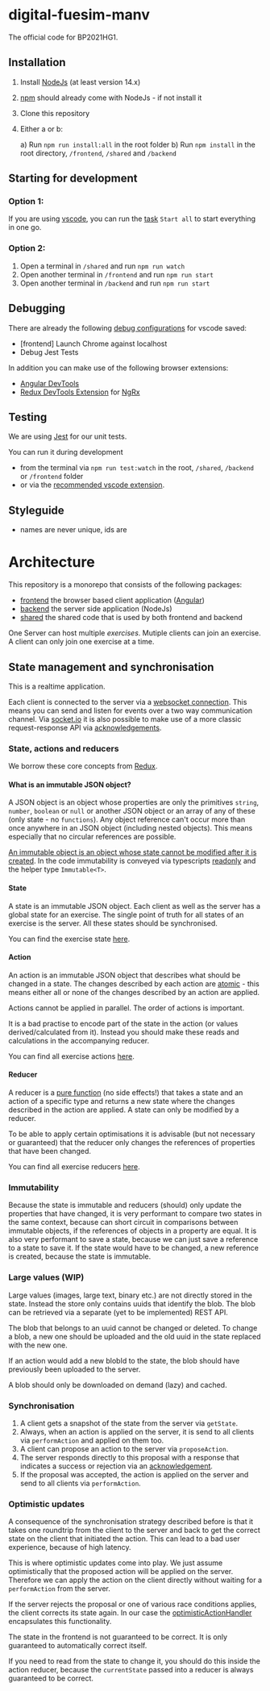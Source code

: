 # digital-fuesim-manv

The official code for BP2021HG1.

## Installation

1. Install [NodeJs](https://nodejs.org/) (at least version 14.x)
2. [npm](https://www.npmjs.com/) should already come with NodeJs - if not install it
3. Clone this repository
4. Either a or b:

    a) Run `npm run install:all` in the root folder
    b) Run `npm install` in the root directory, `/frontend`, `/shared` and `/backend`

## Starting for development

### Option 1:

If you are using [vscode](https://code.visualstudio.com/), you can run the [task](https://code.visualstudio.com/docs/editor/tasks) `Start all` to start everything in one go.

### Option 2:

1. Open a terminal in `/shared` and run `npm run watch`
2. Open another terminal in `/frontend` and run `npm run start`
3. Open another terminal in `/backend` and run `npm run start`

## Debugging

There are already the following [debug configurations](https://code.visualstudio.com/docs/editor/debugging) for vscode saved:

-   [frontend] Launch Chrome against localhost
-   Debug Jest Tests

In addition you can make use of the following browser extensions:

-   [Angular DevTools](https://chrome.google.com/webstore/detail/angular-devtools/ienfalfjdbdpebioblfackkekamfmbnh)
-   [Redux DevTools Extension](https://github.com/zalmoxisus/redux-devtools-extension/) for [NgRx](https://ngrx.io/guide/store-devtools)

## Testing

We are using [Jest](https://jestjs.io/) for our unit tests.

You can run it during development

-   from the terminal via `npm run test:watch` in the root, `/shared`, `/backend` or `/frontend` folder
-   or via the [recommended vscode extension](https://marketplace.visualstudio.com/items?itemName=Orta.vscode-jest).

## Styleguide

-   names are never unique, ids are

# Architecture

This repository is a monorepo that consists of the following packages:

-   [frontend](./frontend) the browser based client application ([Angular](https://angular.io/))
-   [backend](./backend) the server side application (NodeJs)
-   [shared](./shared) the shared code that is used by both frontend and backend

One Server can host multiple _exercises_. Mutiple clients can join an exercise. A client can only join one exercise at a time.

## State management and synchronisation

This is a realtime application.

Each client is connected to the server via a [websocket connection](https://developer.mozilla.org/en-US/docs/Web/API/WebSockets_API). This means you can send and listen for events over a two way communication channel.
Via [socket.io](https://socket.io/docs) it is also possible to make use of a more classic request-response API via [acknowledgements](https://socket.io/docs/v4/emitting-events/#acknowledgements).

### State, actions and reducers

We borrow these core concepts from [Redux](https://redux.js.org/).

#### What is an immutable JSON object?

A JSON object is an object whose properties are only the primitives `string`, `number`, `boolean` or `null` or another JSON object or an array of any of these (only state - no `functions`).
Any object reference can't occur more than once anywhere in an JSON object (including nested objects). This means especially that no circular references are possible.

[An immutable object is an object whose state cannot be modified after it is created](https://en.wikipedia.org/wiki/Immutable_object). In the code immutability is conveyed via typescripts [readonly](https://www.typescriptlang.org/docs/handbook/2/objects.html#readonly-properties) and the helper type `Immutable<T>`.

#### State

A state is an immutable JSON object. Each client as well as the server has a global state for an exercise. The single point of truth for all states of an exercise is the server. All these states should be synchronised.

You can find the exercise state [here](./shared/src/state.ts).

#### Action

An action is an immutable JSON object that describes what should be changed in a state. The changes described by each action are [atomic](<https://en.wikipedia.org/wiki/Atomicity_(database_systems)>) - this means either all or none of the changes described by an action are applied.

Actions cannot be applied in parallel. The order of actions is important.

It is a bad practise to encode part of the state in the action (or values derived/calculated from it). Instead you should make these reads and calculations in the accompanying reducer.

You can find all exercise actions [here](./shared//src/store/exercise.actions.ts).

#### Reducer

A reducer is a [pure function](https://en.wikipedia.org/wiki/Pure_function) (no side effects!) that takes a state and an action of a specific type and returns a new state where the changes described in the action are applied. A state can only be modified by a reducer.

To be able to apply certain optimisations it is advisable (but not necessary or guaranteed) that the reducer only changes the references of properties that have been changed.

You can find all exercise reducers [here](./shared/src/store/exercise.reducer.ts).

### Immutability

Because the state is immutable and reducers (should) only update the properties that have changed, it is very performant to compare two states in the same context, because can short circuit in comparisons between immutable objects, if the references of objects in a property are equal.
It is also very performant to save a state, because we can just save a reference to a state to save it. If the state would have to be changed, a new reference is created, because the state is immutable.

### Large values (WIP)

Large values (images, large text, binary etc.) are not directly stored in the state. Instead the store only contains uuids that identify the blob. The blob can be retrieved via a separate (yet to be implemented) REST API.

The blob that belongs to an uuid cannot be changed or deleted. To change a blob, a new one should be uploaded and the old uuid in the state replaced with the new one.

If an action would add a new blobId to the state, the blob should have previously been uploaded to the server.

A blob should only be downloaded on demand (lazy) and cached.

### Synchronisation

1. A client gets a snapshot of the state from the server via `getState`.
2. Always, when an action is applied on the server, it is send to all clients via `performAction` and applied on them too.
3. A client can propose an action to the server via `proposeAction`.
4. The server responds directly to this proposal with a response that indicates a success or rejection via an [acknowledgement](https://socket.io/docs/v4/emitting-events/#acknowledgements).
5. If the proposal was accepted, the action is applied on the server and send to all clients via `performAction`.

### Optimistic updates

A consequence of the synchronisation strategy described before is that it takes one roundtrip from the client to the server and back to get the correct state on the client that initiated the action. This can lead to a bad user experience, because of high latency.

This is where optimistic updates come into play. We just assume optimistically that the proposed action will be applied on the server. Therefore we can apply the action on the client directly without waiting for a `performAction` from the server.

If the server rejects the proposal or one of various race conditions applies, the client corrects its state again.
In our case the [optimisticActionHandler](./frontend/src/app/core/optimistic-action-handler.ts) encapsulates this functionality.

The state in the frontend is not guaranteed to be correct. It is only guaranteed to automatically correct itself.

If you need to read from the state to change it, you should do this inside the action reducer, because the `currentState` passed into a reducer is always guaranteed to be correct.
